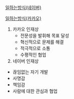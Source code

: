 <a href="https://recruit.navercorp.com/naver/naverWork">일하는방식(네이버)</a>

<a href="https://careers.kakao.com/krew">일하는방식(카카오)</a>



1. 카카오 인재상
   - 전문성을 발휘해 목표 달성
   - 혁신적으로 문제를 해결
   - 적극적으로 소통
   - 수평적인 협업
2.  네이버 인재상
   - 끊임없는 자기 개발
   - 사명감
   - 책임감
   - 사람에 대한 관심과 협업

